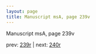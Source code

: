 ```yaml
---
layout: page
title: Manuscript msA, page 239v
---
```


Manuscript msA, page 239v

prev:  [239r](../239r) | next:  [240r](../240r)